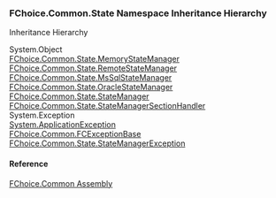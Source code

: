 ﻿### FChoice.Common.State Namespace Inheritance Hierarchy

Inheritance Hierarchy

System.Object  
[FChoice.Common.State.MemoryStateManager](FChoice.Common~FChoice.Common.State.MemoryStateManager.md)  
[FChoice.Common.State.RemoteStateManager](FChoice.Common~FChoice.Common.State.RemoteStateManager.md)  
[FChoice.Common.State.MsSqlStateManager](FChoice.Common~FChoice.Common.State.MsSqlStateManager.md)  
[FChoice.Common.State.OracleStateManager](FChoice.Common~FChoice.Common.State.OracleStateManager.md)  
[FChoice.Common.State.StateManager](FChoice.Common~FChoice.Common.State.StateManager.md)  
[FChoice.Common.State.StateManagerSectionHandler](FChoice.Common~FChoice.Common.State.StateManagerSectionHandler.md)  
System.Exception  
[System.ApplicationException](#)  
[FChoice.Common.FCExceptionBase](FChoice.Common~FChoice.Common.FCExceptionBase.md)  
[FChoice.Common.State.StateManagerException](FChoice.Common~FChoice.Common.State.StateManagerException.md)  

#### Reference

[FChoice.Common Assembly](FChoice.Common.md)